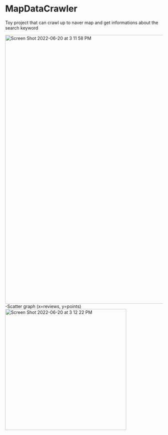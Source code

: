 # MapDataCrawler
Toy project that can crawl up to naver map and get informations about the search keyword

<img width="859" alt="Screen Shot 2022-06-20 at 3 11 58 PM" src="https://user-images.githubusercontent.com/89091736/174536321-123c3aca-910e-426d-818a-3a91b8b74c2a.png">
-Scatter graph (x=reviews, y=points)
<img width="387" alt="Screen Shot 2022-06-20 at 3 12 22 PM" src="https://user-images.githubusercontent.com/89091736/174536370-073a0c51-7db6-4f33-a5da-6d9bedae58c3.png">
